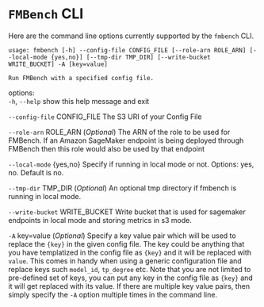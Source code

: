 # `FMBench` CLI

Here are the command line options currently supported by the `fmbench` CLI.

```{.bashrc}
usage: fmbench [-h] --config-file CONFIG_FILE [--role-arn ROLE_ARN] [--local-mode {yes,no}] [--tmp-dir TMP_DIR] [--write-bucket WRITE_BUCKET] -A [key=value]

Run FMBench with a specified config file.
```

options:  
  `-h`, `--help`            show this help message and exit  

  `--config-file` CONFIG_FILE
                        The S3 URI of your Config File  

  `--role-arn` ROLE_ARN   (_Optional_) The ARN of the role to be used for FMBench. If an Amazon SageMaker endpoint is being deployed through FMBench then this role would also be used by that endpoint  

  `--local-mode` {yes,no}  Specify if running in local mode or not. Options: yes, no. Default is no.  

  `--tmp-dir` TMP_DIR    (_Optional_)  An optional tmp directory if fmbench is running in local mode.  

  `--write-bucket` WRITE_BUCKET  Write bucket that is used for sagemaker endpoints in local mode and storing metrics in s3 mode.  

  `-A` key=value        (_Optional_) Specify a key value pair which will be used to replace the `{key}` in the given config file. The key could be anything that you have templatized in the config file as `{key}` and it will be replaced with `value`. This comes in handy when using a generic configuration file and replace keys such `model_id`, `tp_degree` etc. Note that you are not limited to pre-defined set of keys, you can put any key in the config file as `{key}` and it will get replaced with its value. If there are multiple key value pairs, then simply specify the `-A` option multiple times in the command line.  



